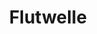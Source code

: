 ---
layout: home
title: Flutwelle
cooldown:
range: 30
aoe: cone
hitbonus:
savereq: [ str, 17 ]
damage:
  - [ 6d6, bludgeoning ]
effects:
  - [ knockback, 20ft ]

---
